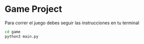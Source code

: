 # Game Project
Para correr el juego debes seguir las instrucciones en tu terminal

```sh
cd game
python3 main.py

```
